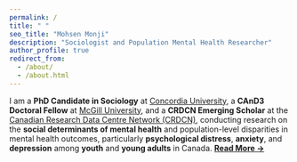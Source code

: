 ```yaml
---
permalink: /
title: " "
seo_title: "Mohsen Monji"
description: "Sociologist and Population Mental Health Researcher"
author_profile: true
redirect_from: 
  - /about/
  - /about.html
---
```


I am a **PhD Candidate in Sociology** at [Concordia University](https://www.concordia.ca/artsci/sociology-anthropology.html), a **CAnD3 Doctoral Fellow** at [McGill University](https://www.mcgill.ca/cand3/our-people/fellows-2024-25), and a **CRDCN Emerging Scholar** at the [Canadian Research Data Centre Network (CRDCN)](https://crdcn.ca), conducting research on the **social determinants of mental health** and population-level disparities in mental health outcomes, particularly **psychological distress**, **anxiety**, and **depression** among **youth** and **young adults** in Canada. __[Read More →](/about-me/)__

